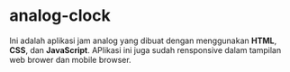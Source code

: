 # analog-clock

<p>Ini adalah aplikasi jam analog yang dibuat dengan menggunakan <strong>HTML</strong>, <strong>CSS</strong>, dan <strong>JavaScript</strong>. APlikasi ini juga sudah rensponsive dalam tampilan web brower dan mobile browser.</p>
